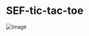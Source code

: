 # SEF-tic-tac-toe
![image](https://github.com/marcabounader92/SEF-tic-tac-toe/assets/63245564/58d78495-dc59-4001-bc31-e8ff5a562e73)
